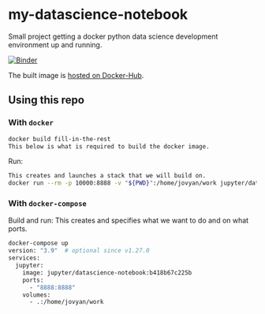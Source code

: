 # my-datascience-notebook
Small project getting a docker python data science development environment up and running.

[![Binder](https://mybinder.org/badge_logo.svg)](https://mybinder.org/v2/gh/SimonNaylor/my-datascience-notebook/main)

The built image is [hosted on Docker-Hub](https://hub.docker.com/repository/docker/naylorsimj/my-datascience-notebook).

## Using this repo
### With `docker`

```bash
docker build fill-in-the-rest
This below is what is required to build the docker image.
```

Run:

```bash
This creates and launches a stack that we will build on.
docker run --rm -p 10000:8888 -v "${PWD}":/home/jovyan/work jupyter/datascience-notebook:b418b67c225b
```

### With `docker-compose`
Build and run:
This creates and specifies what we want to do and on what ports.

```bash
docker-compose up
version: "3.9"  # optional since v1.27.0
services:
  jupyter:
    image: jupyter/datascience-notebook:b418b67c225b
    ports:
      - "8888:8888"
    volumes:
      - .:/home/jovyan/work
```
